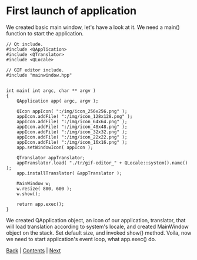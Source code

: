 # First launch of application

We created basic main window, let's have a look at it. We need a main() function to start the application.

```
// Qt include.
#include <QApplication>
#include <QTranslator>
#include <QLocale>

// GIF editor include.
#include "mainwindow.hpp"


int main( int argc, char ** argv )
{
	QApplication app( argc, argv );

	QIcon appIcon( ":/img/icon_256x256.png" );
	appIcon.addFile( ":/img/icon_128x128.png" );
	appIcon.addFile( ":/img/icon_64x64.png" );
	appIcon.addFile( ":/img/icon_48x48.png" );
	appIcon.addFile( ":/img/icon_32x32.png" );
	appIcon.addFile( ":/img/icon_22x22.png" );
	appIcon.addFile( ":/img/icon_16x16.png" );
	app.setWindowIcon( appIcon );

	QTranslator appTranslator;
	appTranslator.load( "./tr/gif-editor_" + QLocale::system().name() );
	app.installTranslator( &appTranslator );

	MainWindow w;
	w.resize( 800, 600 );
	w.show();

	return app.exec();
}
```

We created QApplication object, an icon of our application, translator, that will load translation according to
system's locale, and created MainWindow object on the stack. Set default size, and invoked show() method. Voila,
now we need to start application's event loop, what app.exec() do.

[Back](mainwindow-basics.md) | [Contents](../README.md) | [Next](plans.md)